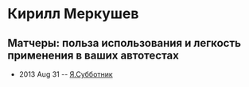 # Кирилл Меркушев

## Матчеры: польза использования и легкость применения в ваших автотестах
- 2013 Aug 31 -- [Я.Субботник](https://events.yandex.ru/lib/talks/1059/)    
